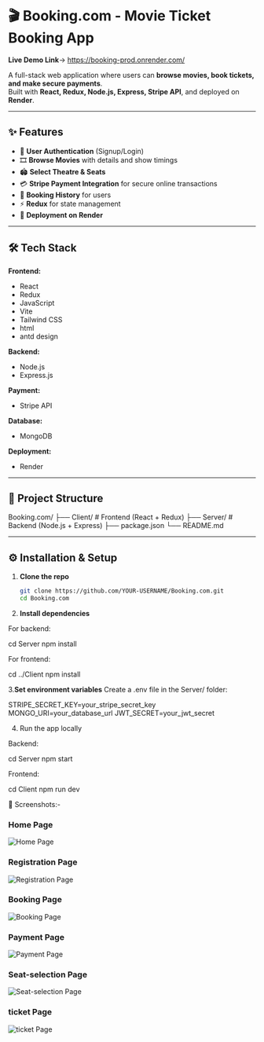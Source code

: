# 🎬 Booking.com - Movie Ticket Booking App

**Live Demo Link**-> https://booking-prod.onrender.com/ 

A full-stack web application where users can **browse movies, book tickets, and make secure payments**.  
Built with **React, Redux, Node.js, Express, Stripe API**, and deployed on **Render**.

---

## ✨ Features
- 🔐 **User Authentication** (Signup/Login)
- 🎞️ **Browse Movies** with details and show timings
- 🏟️ **Select Theatre & Seats**
- 💳 **Stripe Payment Integration** for secure online transactions
- 📜 **Booking History** for users
- ⚡ **Redux** for state management
- 🚀 **Deployment on Render**

---

## 🛠️ Tech Stack
**Frontend:**
- React
- Redux
- JavaScript
- Vite
- Tailwind CSS
- html
- antd design

**Backend:**
- Node.js
- Express.js

**Payment:**
- Stripe API

**Database:**
- MongoDB

**Deployment:**
- Render

---

## 📂 Project Structure
Booking.com/
├── Client/ # Frontend (React + Redux)
├── Server/ # Backend (Node.js + Express)
├── package.json
└── README.md

---

## ⚙️ Installation & Setup

1. **Clone the repo**
   ```bash
   git clone https://github.com/YOUR-USERNAME/Booking.com.git
   cd Booking.com
2. **Install dependencies**

For backend:

cd Server
npm install


For frontend:

cd ../Client
npm install


3.**Set environment variables**
Create a .env file in the Server/ folder:

STRIPE_SECRET_KEY=your_stripe_secret_key
MONGO_URI=your_database_url
JWT_SECRET=your_jwt_secret

4. Run the app locally

Backend:

cd Server
npm start


Frontend:

cd Client
npm run dev


📸 Screenshots:-

### Home Page
![Home Page](./screenShorts/home.png)

### Registration Page
![Registration Page](./register/home.png)

### Booking Page
![Booking Page](./screenShorts/booking.png)

### Payment Page
![Payment Page](./screenShorts/Payment.png)

### Seat-selection Page
![Seat-selection Page](./screenShorts/seat-selection.png)

### ticket Page
![ticket Page](./screenShorts/ticket.png)


